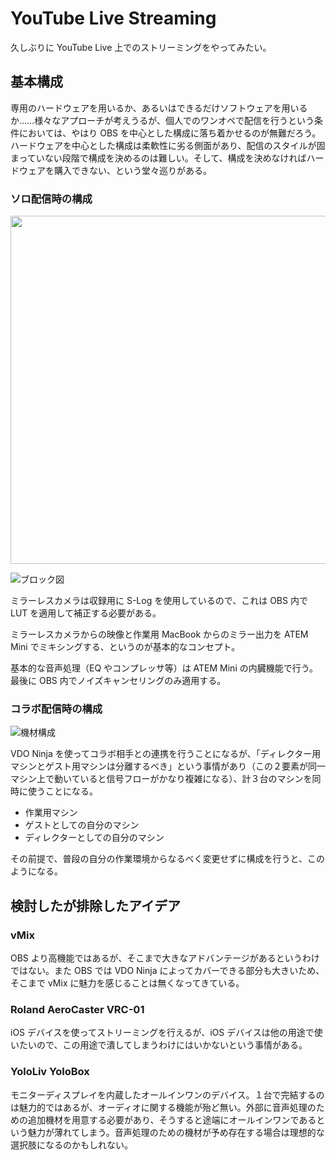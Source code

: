 # YouTube Live Streaming

久しぶりに YouTube Live 上でのストリーミングをやってみたい。

## 基本構成

専用のハードウェアを用いるか、あるいはできるだけソフトウェアを用いるか……様々なアプローチが考えうるが、個人でのワンオペで配信を行うという条件においては、やはり OBS を中心とした構成に落ち着かせるのが無難だろう。ハードウェアを中心とした構成は柔軟性に劣る側面があり、配信のスタイルが固まっていない段階で構成を決めるのは難しい。そして、構成を決めなければハードウェアを購入できない、という堂々巡りがある。

### ソロ配信時の構成

<img src="https://github.com/user-attachments/assets/2f5bba7d-1e09-463c-b215-94cb075f564a" width="557"></img>

![ブロック図](https://github.com/user-attachments/assets/afbfa8ab-d6f4-465d-ae5b-207765ce039a)

ミラーレスカメラは収録用に S-Log を使用しているので、これは OBS 内で LUT を適用して補正する必要がある。

ミラーレスカメラからの映像と作業用 MacBook からのミラー出力を ATEM Mini でミキシングする、というのが基本的なコンセプト。

基本的な音声処理（EQ やコンプレッサ等）は ATEM Mini の内臓機能で行う。最後に OBS 内でノイズキャンセリングのみ適用する。

### コラボ配信時の構成

![機材構成](https://github.com/user-attachments/assets/fd06cb77-6be1-4aaa-b5c5-095cfb9ef4f0)

VDO Ninja を使ってコラボ相手との連携を行うことになるが、「ディレクター用マシンとゲスト用マシンは分離するべき」という事情があり（この２要素が同一マシン上で動いていると信号フローがかなり複雑になる）、計３台のマシンを同時に使うことになる。

- 作業用マシン
- ゲストとしての自分のマシン
- ディレクターとしての自分のマシン

その前提で、普段の自分の作業環境からなるべく変更せずに構成を行うと、このようになる。

## 検討したが排除したアイデア

### vMix

OBS より高機能ではあるが、そこまで大きなアドバンテージがあるというわけではない。また OBS では VDO Ninja によってカバーできる部分も大きいため、そこまで vMix に魅力を感じることは無くなってきている。

### Roland AeroCaster VRC-01

iOS デバイスを使ってストリーミングを行えるが、iOS デバイスは他の用途で使いたいので、この用途で潰してしまうわけにはいかないという事情がある。

### YoloLiv YoloBox

モニターディスプレイを内蔵したオールインワンのデバイス。１台で完結するのは魅力的ではあるが、オーディオに関する機能が殆ど無い。外部に音声処理のための追加機材を用意する必要があり、そうすると途端にオールインワンであるという魅力が薄れてしまう。音声処理のための機材が予め存在する場合は理想的な選択肢になるのかもしれない。
